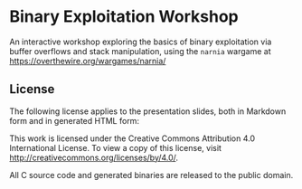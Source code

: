 # Binary Exploitation Workshop

An interactive workshop exploring the basics of binary exploitation via buffer
overflows and stack manipulation, using the `narnia` wargame at
https://overthewire.org/wargames/narnia/

## License

The following license applies to the presentation slides, both in Markdown form
and in generated HTML form:

This work is licensed under the Creative Commons Attribution 4.0 International
License. To view a copy of this license, visit
http://creativecommons.org/licenses/by/4.0/.

All C source code and generated binaries are released to the public domain.
